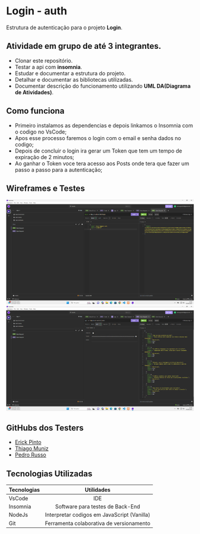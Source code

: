 # Login - auth
Estrutura de autenticação para o projeto **Login**.
## Atividade em grupo de até 3 integrantes.
- Clonar este repositório.
- Testar a api com **insomnia**.
- Estudar e documentar a estrutura do projeto.
- Detalhar e documentar as bibliotecas utilizadas.
- Documentar descrição do funcionamento utilizando **UML DA(Diagrama de Atividades)**.
## Como funciona
- Primeiro instalamos as dependencias e depois linkamos o Insomnia com o codigo no VsCode;
- Apos esse processo faremos o login com o email e senha dados no codigo;
- Depois de concluir o login ira gerar um Token que tem um tempo de expiração de 2 minutos;
- Ao ganhar o Token voce tera acesso aos Posts onde tera que fazer um passo a passo para a autenticação;
## Wireframes e Testes
![Wireframe de Login](./assets/Captura%20de%20tela%202025-06-03%20135826.png)
![Wireframe de Posts e Autenticação](./assets/Captura%20de%20tela%202025-06-03%20135837.png)
## GitHubs dos Testers
- [Erick Pinto](https://github.com/ErickAguiar06)
- [Thiago Muniz](https://github.com/ThiagoMuniz08)
- [Pedro Russo](https://github.com/pedrodnrusso)
## Tecnologias Utilizadas
| Tecnologias  | Utilidades |
| ------------- |:-------------:|
| VsCode     | IDE     |
| Insomnia     | Software para testes de Back-End    |
| NodeJs |  Interpretar codigos em JavaScript (Vanilla)     |
| Git    | Ferramenta colaborativa de versionamento |
